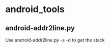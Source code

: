# android_tools
## android-addr2line.py

Use android-addr2line.py -s <sym path> -d <dump file> to get the stack
